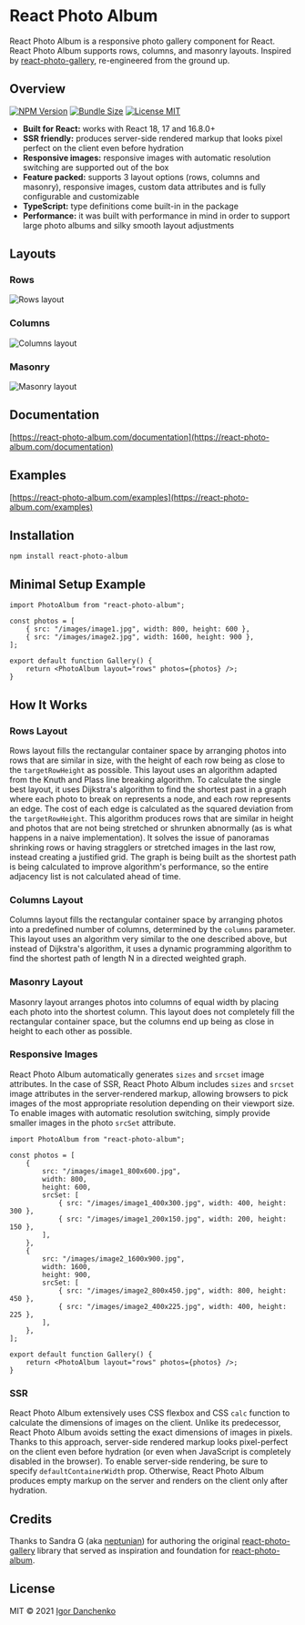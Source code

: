 # React Photo Album

React Photo Album is a responsive photo gallery component for React. React Photo Album supports rows, columns, and
masonry layouts. Inspired by [react-photo-gallery](https://github.com/neptunian/react-photo-gallery), re-engineered from
the ground up.

## Overview

[![NPM Version](https://img.shields.io/npm/v/react-photo-album?color=blue)](https://www.npmjs.com/package/react-photo-album)
[![Bundle Size](https://img.shields.io/bundlephobia/minzip/react-photo-album?color=blue)](https://bundlephobia.com/package/react-photo-album)
[![License MIT](https://img.shields.io/npm/l/react-photo-album?color=blue)](https://github.com/igordanchenko/react-photo-album/blob/main/LICENSE)

-   **Built for React:** works with React 18, 17 and 16.8.0+
-   **SSR friendly:** produces server-side rendered markup that looks pixel perfect on the client even before hydration
-   **Responsive images:** responsive images with automatic resolution switching are supported out of the box
-   **Feature packed:** supports 3 layout options (rows, columns and masonry), responsive images, custom data attributes
    and is fully configurable and customizable
-   **TypeScript:** type definitions come built-in in the package
-   **Performance:** it was built with performance in mind in order to support large photo albums and silky smooth layout
    adjustments

## Layouts

### Rows

![Rows layout](https://react-photo-album.com/images/layouts/rows.jpg)

### Columns

![Columns layout](https://react-photo-album.com/images/layouts/columns.jpg)

### Masonry

![Masonry layout](https://react-photo-album.com/images/layouts/masonry.jpg)

## Documentation

[https://react-photo-album.com/documentation](https://react-photo-album.com/documentation)

## Examples

[https://react-photo-album.com/examples](https://react-photo-album.com/examples)

## Installation

```shell
npm install react-photo-album
```

## Minimal Setup Example

```tsx
import PhotoAlbum from "react-photo-album";

const photos = [
    { src: "/images/image1.jpg", width: 800, height: 600 },
    { src: "/images/image2.jpg", width: 1600, height: 900 },
];

export default function Gallery() {
    return <PhotoAlbum layout="rows" photos={photos} />;
}
```

## How It Works

### Rows Layout

Rows layout fills the rectangular container space by arranging photos into rows that are similar in size, with the
height of each row being as close to the `targetRowHeight` as possible. This layout uses an algorithm adapted from the
Knuth and Plass line breaking algorithm. To calculate the single best layout, it uses Dijkstra's algorithm to find the
shortest past in a graph where each photo to break on represents a node, and each row represents an edge. The cost of
each edge is calculated as the squared deviation from the `targetRowHeight`. This algorithm produces rows that are
similar in height and photos that are not being stretched or shrunken abnormally (as is what happens in a naive
implementation). It solves the issue of panoramas shrinking rows or having stragglers or stretched images in the last
row, instead creating a justified grid. The graph is being built as the shortest path is being calculated to improve
algorithm's performance, so the entire adjacency list is not calculated ahead of time.

### Columns Layout

Columns layout fills the rectangular container space by arranging photos into a predefined number of columns, determined
by the `columns` parameter. This layout uses an algorithm very similar to the one described above, but instead of
Dijkstra's algorithm, it uses a dynamic programming algorithm to find the shortest path of length N in a directed
weighted graph.

### Masonry Layout

Masonry layout arranges photos into columns of equal width by placing each photo into the shortest column. This layout
does not completely fill the rectangular container space, but the columns end up being as close in height to each other
as possible.

### Responsive Images

React Photo Album automatically generates `sizes` and `srcset` image attributes. In the case of SSR, React Photo Album
includes `sizes` and `srcset` image attributes in the server-rendered markup, allowing browsers to pick images of the
most appropriate resolution depending on their viewport size. To enable images with automatic resolution switching,
simply provide smaller images in the photo `srcSet` attribute.

```tsx
import PhotoAlbum from "react-photo-album";

const photos = [
    {
        src: "/images/image1_800x600.jpg",
        width: 800,
        height: 600,
        srcSet: [
            { src: "/images/image1_400x300.jpg", width: 400, height: 300 },
            { src: "/images/image1_200x150.jpg", width: 200, height: 150 },
        ],
    },
    {
        src: "/images/image2_1600x900.jpg",
        width: 1600,
        height: 900,
        srcSet: [
            { src: "/images/image2_800x450.jpg", width: 800, height: 450 },
            { src: "/images/image2_400x225.jpg", width: 400, height: 225 },
        ],
    },
];

export default function Gallery() {
    return <PhotoAlbum layout="rows" photos={photos} />;
}
```

### SSR

React Photo Album extensively uses CSS flexbox and CSS `calc` function to calculate the dimensions of images on the
client. Unlike its predecessor, React Photo Album avoids setting the exact dimensions of images in pixels. Thanks to
this approach, server-side rendered markup looks pixel-perfect on the client even before hydration (or even when
JavaScript is completely disabled in the browser). To enable server-side rendering, be sure to specify
`defaultContainerWidth` prop. Otherwise, React Photo Album produces empty markup on the server and renders on the client
only after hydration.

## Credits

Thanks to Sandra G (aka [neptunian](https://github.com/neptunian)) for authoring the
original [react-photo-gallery](https://github.com/neptunian/react-photo-gallery) library that served as inspiration
and foundation for [react-photo-album](https://github.com/igordanchenko/react-photo-album).

## License

MIT © 2021 [Igor Danchenko](https://github.com/igordanchenko)
